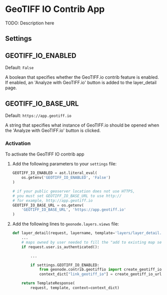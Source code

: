 # GeoTIFF IO Contrib App

TODO: Description here

## Settings

GEOTIFF_IO_ENABLED
------------------
Default: ``False``

A boolean that specifies whether the GeoTIFF.io contrib feature is enabled.  If enabled, an 'Analyze with GeoTIFF.io' button is added to the layer_detail page.

GEOTIFF_IO_BASE_URL
-------------------
Default: `https://app.geotiff.io`

A string that specifies what instance of GeoTIFF.io should be opened when the 'Analyze with GeoTIFF.io' button is clicked.

### Activation

To activate the GeoTIFF IO contrib app

1) Add the following parameters to your `settings` file:

    ```Python
    GEOTIFF_IO_ENABLED = ast.literal_eval(
        os.getenv('GEOTIFF_IO_ENABLED', 'False')
    )

    # if your public geoserver location does not use HTTPS,
    # you must set GEOTIFF_IO_BASE_URL to use http://
    # for example, http://app.geotiff.io
    GEOTIFF_IO_BASE_URL = os.getenv(
        'GEOTIFF_IO_BASE_URL', 'https://app.geotiff.io'
    )
    ```

2) Add the following lines to `geonode.layers.views` file:

    ```Python
    def layer_detail(request, layername, template='layers/layer_detail.html'):
        ...
        # maps owned by user needed to fill the "add to existing map section" in template
        if request.user.is_authenticated():

            ...

            if settings.GEOTIFF_IO_ENABLED:
                from geonode.contrib.geotiffio import create_geotiff_io_url
                context_dict["link_geotiff_io"] = create_geotiff_io_url(layer, access_token)

        return TemplateResponse(
            request, template, context=context_dict)
    ```
